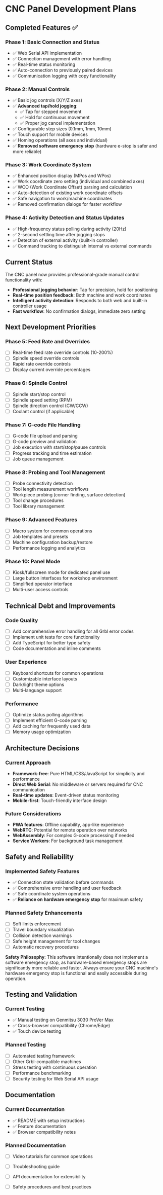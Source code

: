 # CNC Panel Development Plans

## Completed Features ✅

### Phase 1: Basic Connection and Status
- ✅ Web Serial API implementation
- ✅ Connection management with error handling
- ✅ Real-time status monitoring
- ✅ Auto-connection to previously paired devices
- ✅ Communication logging with copy functionality

### Phase 2: Manual Controls
- ✅ Basic jog controls (X/Y/Z axes)
- ✅ **Advanced tap/hold jogging**:
  - ✅ Tap for stepped movement
  - ✅ Hold for continuous movement
  - ✅ Proper jog cancel implementation
- ✅ Configurable step sizes (0.1mm, 1mm, 10mm)
- ✅ Touch support for mobile devices
- ✅ Homing operations (all axes and individual)
- ✅ **Removed software emergency stop** (hardware e-stop is safer and more reliable)

### Phase 3: Work Coordinate System
- ✅ Enhanced position display (MPos and WPos)
- ✅ Work coordinate zero setting (individual and combined axes)
- ✅ WCO (Work Coordinate Offset) parsing and calculation
- ✅ Auto-detection of existing work coordinate offsets
- ✅ Safe navigation to work/machine coordinates
- ✅ Removed confirmation dialogs for faster workflow

### Phase 4: Activity Detection and Status Updates
- ✅ High-frequency status polling during activity (20Hz)
- ✅ 2-second settling time after jogging stops
- ✅ Detection of external activity (built-in controller)
- ✅ Command tracking to distinguish internal vs external commands

## Current Status

The CNC panel now provides professional-grade manual control functionality with:
- **Professional jogging behavior**: Tap for precision, hold for positioning
- **Real-time position feedback**: Both machine and work coordinates
- **Intelligent activity detection**: Responds to both web and built-in controller usage
- **Fast workflow**: No confirmation dialogs, immediate zero setting

## Next Development Priorities

### Phase 5: Feed Rate and Overrides
- [ ] Real-time feed rate override controls (10-200%)
- [ ] Spindle speed override controls  
- [ ] Rapid rate override controls
- [ ] Display current override percentages

### Phase 6: Spindle Control
- [ ] Spindle start/stop control
- [ ] Spindle speed setting (RPM)
- [ ] Spindle direction control (CW/CCW)
- [ ] Coolant control (if applicable)

### Phase 7: G-code File Handling
- [ ] G-code file upload and parsing
- [ ] G-code preview and validation
- [ ] Job execution with start/stop/pause controls
- [ ] Progress tracking and time estimation
- [ ] Job queue management

### Phase 8: Probing and Tool Management
- [ ] Probe connectivity detection
- [ ] Tool length measurement workflows
- [ ] Workpiece probing (corner finding, surface detection)
- [ ] Tool change procedures
- [ ] Tool library management

### Phase 9: Advanced Features
- [ ] Macro system for common operations
- [ ] Job templates and presets
- [ ] Machine configuration backup/restore
- [ ] Performance logging and analytics

### Phase 10: Panel Mode
- [ ] Kiosk/fullscreen mode for dedicated panel use
- [ ] Large button interfaces for workshop environment
- [ ] Simplified operator interface
- [ ] Multi-user access controls

## Technical Debt and Improvements

### Code Quality
- [ ] Add comprehensive error handling for all Grbl error codes
- [ ] Implement unit tests for core functionality
- [ ] Add TypeScript for better type safety
- [ ] Code documentation and inline comments

### User Experience
- [ ] Keyboard shortcuts for common operations
- [ ] Customizable interface layouts
- [ ] Dark/light theme options
- [ ] Multi-language support

### Performance
- [ ] Optimize status polling algorithms
- [ ] Implement efficient G-code parsing
- [ ] Add caching for frequently used data
- [ ] Memory usage optimization

## Architecture Decisions

### Current Approach
- **Framework-free**: Pure HTML/CSS/JavaScript for simplicity and performance
- **Direct Web Serial**: No middleware or servers required for CNC communication
- **Real-time updates**: Event-driven status monitoring
- **Mobile-first**: Touch-friendly interface design

### Future Considerations
- **PWA features**: Offline capability, app-like experience
- **WebRTC**: Potential for remote operation over networks
- **WebAssembly**: For complex G-code processing if needed
- **Service Workers**: For background task management

## Safety and Reliability

### Implemented Safety Features
- ✅ Connection state validation before commands
- ✅ Comprehensive error handling and user feedback
- ✅ Safe coordinate system operations
- ✅ **Reliance on hardware emergency stop** for maximum safety

### Planned Safety Enhancements
- [ ] Soft limits enforcement
- [ ] Travel boundary visualization
- [ ] Collision detection warnings
- [ ] Safe height management for tool changes
- [ ] Automatic recovery procedures

**Safety Philosophy**: This software intentionally does not implement a software emergency stop, as hardware-based emergency stops are significantly more reliable and faster. Always ensure your CNC machine's hardware emergency stop is functional and easily accessible during operation.

## Testing and Validation

### Current Testing
- ✅ Manual testing on Genmitsu 3030 ProVer Max
- ✅ Cross-browser compatibility (Chrome/Edge)
- ✅ Touch device testing

### Planned Testing
- [ ] Automated testing framework
- [ ] Other Grbl-compatible machines
- [ ] Stress testing with continuous operation
- [ ] Performance benchmarking
- [ ] Security testing for Web Serial API usage

## Documentation

### Current Documentation
- ✅ README with setup instructions
- ✅ Feature documentation
- ✅ Browser compatibility notes

### Planned Documentation
- [ ] Video tutorials for common operations
- [ ] Troubleshooting guide
- [ ] API documentation for extensibility
- [ ] Safety procedures and best practices


